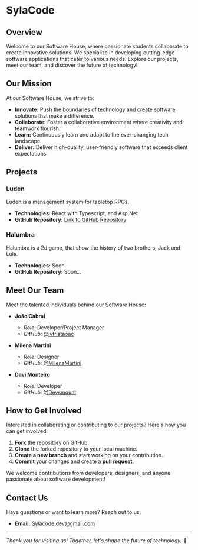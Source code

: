 # SylaCode

## Overview

Welcome to our Software House, where passionate students collaborate to create innovative solutions. We specialize in developing cutting-edge software applications that cater to various needs. Explore our projects, meet our team, and discover the future of technology!

## Our Mission

At our Software House, we strive to:

- **Innovate:** Push the boundaries of technology and create software solutions that make a difference.
- **Collaborate:** Foster a collaborative environment where creativity and teamwork flourish.
- **Learn:** Continuously learn and adapt to the ever-changing tech landscape.
- **Deliver:** Deliver high-quality, user-friendly software that exceeds client expectations.

## Projects

### Luden

Luden is a management system for tabletop RPGs.

- **Technologies:** React with Typescript, and Asp.Net
- **GitHub Repository:** [Link to GitHub Repository](https://github.com/SylaCode/Luden)

### Halumbra

Halumbra is a 2d game, that show the history of two brothers, Jack and Lula.

- **Technologies:** Soon...
- **GitHub Repository:** Soon...

## Meet Our Team

Meet the talented individuals behind our Software House:

- **João Cabral**
  - *Role:* Developer/Project Manager
  - *GitHub:* [@jvtristaoac](https://github.com/jvtristaoac)

- **Milena Martini**
  - *Role:* Designer
  - *GitHub:* [@MilenaMartini](https://github.com/milenaMartini)

- **Davi Monteiro**
  - *Role:* Developer
  - *GitHub:* [@Devsmount](https://github.com/Devsmount)

## How to Get Involved

Interested in collaborating or contributing to our projects? Here's how you can get involved:

1. **Fork** the repository on GitHub.
2. **Clone** the forked repository to your local machine.
3. **Create a new branch** and start working on your contribution.
4. **Commit** your changes and create a **pull request**.

We welcome contributions from developers, designers, and anyone passionate about software development!

## Contact Us

Have questions or want to learn more? Reach out to us:

- **Email:** Sylacode.dev@gmail.com
---

*Thank you for visiting us! Together, let's shape the future of technology.* 🚀

